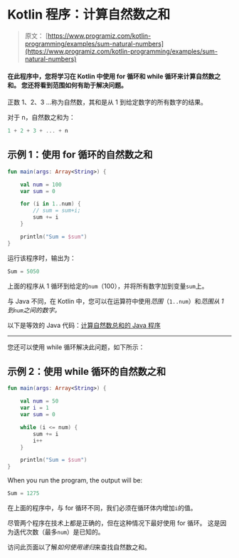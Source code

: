 # Kotlin 程序：计算自然数之和

> 原文： [https://www.programiz.com/kotlin-programming/examples/sum-natural-numbers](https://www.programiz.com/kotlin-programming/examples/sum-natural-numbers)

#### 在此程序中，您将学习在 Kotlin 中使用 for 循环和 while 循环来计算自然数之和。 您还将看到范围如何有助于解决问题。

正数 1、2、3 ...称为自然数，其和是从 1 到给定数字的所有数字的结果。

对于 n，自然数之和为：

```kt
1 + 2 + 3 + ... + n
```

## 示例 1：使用 for 循环的自然数之和

```kt
fun main(args: Array<String>) {

    val num = 100
    var sum = 0

    for (i in 1..num) {
        // sum = sum+i;
        sum += i
    }

    println("Sum = $sum")
}
```

运行该程序时，输出为：

```kt
Sum = 5050
```

上面的程序从 1 循环到给定的`num`（100），并将所有数字加到变量`sum`上。

与 Java 不同，在 Kotlin 中，您可以在运算符中使用*范围*（`1..num`）和*范围从 1 到`num`之间的数字。*

以下是等效的 Java 代码：[计算自然数总和的 Java 程序](/java-programming/examples/sum-natural-numbers)

* * *

您还可以使用 while 循环解决此问题，如下所示：

## 示例 2：使用 while 循环的自然数之和

```kt
fun main(args: Array<String>) {

    val num = 50
    var i = 1
    var sum = 0

    while (i <= num) {
        sum += i
        i++
    }

    println("Sum = $sum")
}
```

When you run the program, the output will be:

```kt
Sum = 1275
```

在上面的程序中，与 for 循环不同，我们必须在循环体内增加`i`的值。

尽管两个程序在技术上都是正确的，但在这种情况下最好使用 for 循环。 这是因为迭代次数（最多`num`）是已知的。

访问此页面以了解*如何使用递归*来查找自然数之和。